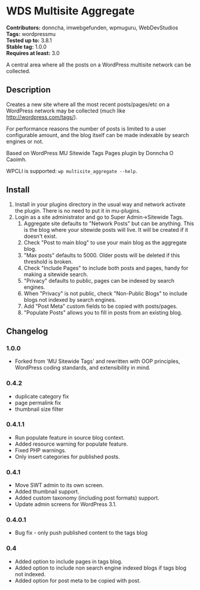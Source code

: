 # WDS Multisite Aggregate #
**Contributors:** donncha, imwebgefunden, wpmuguru, WebDevStudios  
**Tags:** wordpressmu  
**Tested up to:** 3.8.1  
**Stable tag:** 1.0.0  
**Requires at least:** 3.0  

A central area where all the posts on a WordPress multisite network can be collected.

## Description ##
Creates a new site where all the most recent posts/pages/etc on a WordPress network may be collected (much like http://wordpress.com/tags/).

For performance reasons the number of posts is limited to a user configurable amount, and the blog itself can be made indexable by search engines or not.

Based on WordPress MU Sitewide Tags Pages plugin by Donncha O Caoimh.

WPCLI is supported:
`wp multisite_aggregate --help`.

## Install ##
1. Install in your plugins directory in the usual way and network activate the plugin. There is no need to put it in mu-plugins.
2. Login as a site administrator and go to Super Admin->Sitewide Tags.
	1. Aggregate site defaults to "Network Posts" but can be anything. This is the blog where your sitewide posts will live. It will be created if it doesn't exist.
	2. Check "Post to main blog" to use your main blog as the aggregate blog.
	3. "Max posts" defaults to 5000. Older posts will be deleted if this threshold is broken.
	4. Check "Include Pages" to include both posts and pages, handy for making a sitewide search.
	5. "Privacy" defaults to public, pages can be indexed by search engines.
	6. When "Privacy" is not public, check "Non-Public Blogs" to include blogs not indexed by search engines.
	7. Add "Post Meta" custom fields to be copied with posts/pages.
	8. "Populate Posts" allows you to fill in posts from an existing blog.

## Changelog ##

### 1.0.0 ###
* Forked from 'MU Sitewide Tags' and rewritten with OOP principles, WordPress coding standards, and extensibility in mind.

### 0.4.2 ###
* duplicate category fix
* page permalink fix
* thumbnail size filter

### 0.4.1.1 ###
* Run populate feature in source blog context.
* Added resource warning for populate feature.
* Fixed PHP warnings.
* Only insert categories for published posts.

### 0.4.1 ###
* Move SWT admin to its own screen.
* Added thumbnail support.
* Added custom taxonomy (including post formats) support.
* Update admin screens for WordPress 3.1.

### 0.4.0.1 ###
* Bug fix - only push published content to the tags blog

### 0.4 ###
* Added option to include pages in tags blog.
* Added option to include non search engine indexed blogs if tags blog not indexed.
* Added option for post meta to be copied with post.
